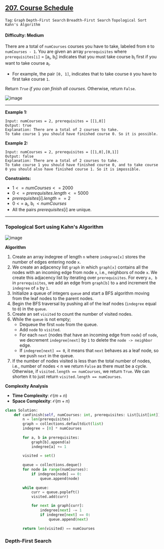 ## [207. Course Schedule](https://leetcode.com/problems/course-schedule/)

```Tag```: ```Graph``` ```Depth-First Search``` ```Breadth-First Search``` ```Topological Sort``` ```Kahn's Algorithm```

#### Difficulty: Medium

There are a total of ```numCourses``` courses you have to take, labeled from ```0``` to ```numCourses - 1```. You are given an array ```prerequisites``` where ```prerequisites[i]``` = [a<sub>i</sub>, b<sub>i</sub>] indicates that you must take course b<sub>i</sub> first if you want to take course a<sub>i</sub>.

- For example, the pair ```[0, 1]```, indicates that to take course ```0``` you have to first take course ```1```.

Return _```True``` if you can finish all courses_. Otherwise, return ```False```.

![image](https://github.com/quananhle/Python/assets/35042430/6f1509a3-05f2-4de7-ad2f-273510537cf7)

---

__Example 1:__
```
Input: numCourses = 2, prerequisites = [[1,0]]
Output: true
Explanation: There are a total of 2 courses to take. 
To take course 1 you should have finished course 0. So it is possible.
```

__Example 2:__
```
Input: numCourses = 2, prerequisites = [[1,0],[0,1]]
Output: false
Explanation: There are a total of 2 courses to take. 
To take course 1 you should have finished course 0, and to take course 0 you should also have finished course 1. So it is impossible.
```

__Constraints:__

- $1 <= numCourses <= 2000$
- $0 <= prerequisites.length <= 5000$
- $prerequisites[i].length == 2$
- $0 <=$ a<sub>i</sub>, b<sub>i</sub> $< numCourses$
- All the pairs $prerequisites[i]$ are unique.

---

### Topological Sort using Kahn's Algorithm

![image](https://leetcode.com/problems/course-schedule/Figures/207/207-1.png)

__Algorithm__

1. Create an array indegree of length ```n``` where ```indegree[x]``` stores the number of edges entering node ```x```.
2. We create an adjacency list ```graph``` in which ```graph[x]``` contains all the nodes with an incoming edge from node ```x```, i.e., neighbors of node ```x```. We create this adjacency list by iterating over ```prerequisites```. For every ```a, b``` in ```prerequisites```, we add an edge from ```graph[b]``` to ```a``` and increment the ```indegree``` of ```a``` by ```1```.
3. Initialize a queue of integers ```queue``` and start a BFS algorithm moving from the leaf nodes to the parent nodes.
4. Begin the BFS traversal by pushing all of the leaf nodes (```indegree``` equal to ```0```) in the ```queue```.
5. Create an set ```visited``` to count the number of visited nodes.
6. While the ```queue``` is not empty;
    - Dequeue the first ```node``` from the queue.
    - Add ```node``` to ```visited```.
    - For each ```next``` (nodes that have an incoming edge from ```node```) of ```node```, we decrement ```indegree[next]``` by ```1``` to delete the ```node -> neighbor``` edge.
    - If ```indegree[next] == 0```, it means that ```next``` behaves as a leaf node, so we push ```next``` in the queue.
7. If the number of nodes visited is less than the total number of nodes, i.e., number of nodes < n we return ```False``` as there must be a cycle. Otherwise, if ```visited.length == numCourses```, we return ```True```. We can shorten it to just return ```visited.length == numCourses```.

__Complexity Analysis__

- __Time Complexity__: $\mathcal{O}(m+n)$
- __Space Complexity__: $\mathcal{O}(m+n)$

```Python
class Solution:
    def canFinish(self, numCourses: int, prerequisites: List[List[int]]) -> bool:
        n = len(prerequisites)
        graph = collections.defaultdict(list)
        indegree = [0] * numCourses
        
        for a, b in prerequisites:
            graph[b].append(a)
            indegree[a] += 1
        
        visited = set()
        
        queue = collections.deque()
        for node in range(numCourses):
            if indegree[node] == 0:
                queue.append(node)
        
        while queue:
            curr = queue.popleft()
            visited.add(curr)

            for next in graph[curr]:
                indegree[next] -= 1
                if indegree[next] == 0:
                    queue.append(next)
        
        return len(visited) == numCourses
```

### Depth-First Search

```Python

```
